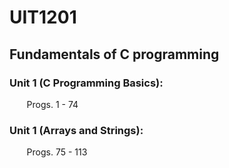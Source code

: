 # UIT1201
## Fundamentals of C programming
### Unit 1 (C Programming Basics):
&nbsp;&nbsp;&nbsp;&nbsp;&nbsp;&nbsp; Progs. 1 - 74

### Unit 1 (Arrays and Strings):
&nbsp;&nbsp;&nbsp;&nbsp;&nbsp;&nbsp; Progs. 75 - 113
